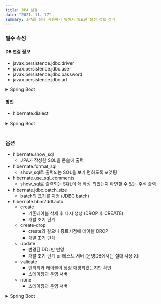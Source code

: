 ```yaml
---
title: JPA 설정
date: "2021. 11. 17"
summary: JPA를 실제 사용하기 위해서 필요한 설정 정보 정리
---
```


### 필수 속성

#### DB 연결 정보

- javax.persistence.jdbc.driver
- javax.persistence.jdbc.user
- javax.persistence.jdbc.password
- javax.persistence.jdbc.url

<details><summary>Spring Boot</summary>
<ul>
	<li>spring.datasource.driver-class-name</li>
	<li>spring.datasource.username</li>
	<li>spring.datasource.password</li>
	<li>spring.datasource.url</li>
</ul>
</details>

#### 방언

- hibernate.dialect

<details><summary>Spring Boot</summary>
<ul>
	<li>spring.jpa.database-platform</li>
</ul>
</details>

<br>

### 옵션

- hibernate.show_sql
  - JPA가 작성한 SQL을 콘솔에 출력
- hibernate.format_sql
  - show_sql로 출력되는 SQL을 보기 편하도록 포맷팅
- hibernate.use_sql_comments
  - show_sql로 출력되는 SQL이 왜 작성 되었는지 확인할 수 있는 주석 출력
- hibernate.jdbc.batch_size
  - batch의 크기를 지정 (JDBC batch)
- hibernate.hbm2ddl.auto
  - create
    - 기존테이블 삭제 후 다시 생성 (DROP 후 CREATE)
    - 개발 초기 단계
  - create-drop
    - create와 같으나 종료시점에 테이블 DROP
    - 개발 초기 단계
  - update
    - 변경된 DDL만 반영
    - 개발 초기 단계 or 테스트 서버 (운영DB에서는 절대 사용 X)
  - validate
    - 엔티티와 테이블이 정상 매핑되었는지만 확인
    - 스테이징과 운영 서버
  - none
    - 스테이징과 운영 서버

<details><summary>Spring Boot</summary>
<ul>
	<li>spring.jpa.properties.hibernate.show_sql</li>
	<li>spring.jpa.properties.hibernate.format_sql</li>
	<li>spring.jpa.properties.hibernate.use_sql_comments</li>
	<li>spring.jpa.properties.hibernate.jdbc.batch_size</li>
	<li>spring.jpa.hibernate.ddl-auto</li>
</ul>
</details>
